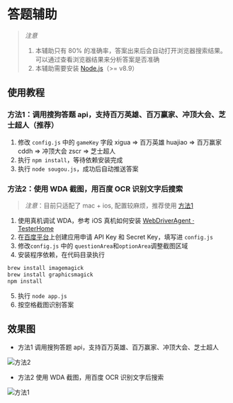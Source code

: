 # 答题辅助
> *注意* 
> 1. 本辅助只有 80% 的准确率，答案出来后会自动打开浏览器搜索结果。可以通过查看浏览器结果来分析答案是否准确
> 2.  本辅助需要安装 [Node.js](https://nodejs.org/)（>= v8.9）


## 使用教程
### 方法1：调用搜狗答题 api，支持百万英雄、百万赢家、冲顶大会、芝士超人（推荐）
1. 修改 `config.js` 中的 `gameKey` 字段
xigua => 百万英雄
huajiao => 百万赢家
cddh => 冲顶大会
zscr => 芝士超人
2. 执行 `npm install`，等待依赖安装完成
3. 执行 `node sougou.js`，成功后自动推送答案


### 方法2：使用 WDA 截图，用百度 OCR 识别文字后搜索
> *注意*：目前只适配了 mac + ios, 配置较麻烦，推荐使用 [方法1](#方法1调用搜狗答题-api支持百万英雄百万赢家冲顶大会芝士超人)
1. 使用真机调试 WDA，参考 iOS 真机如何安装 [WebDriverAgent · TesterHome](https://testerhome.com/topics/7220)
2. 在[百度平台](https://cloud.baidu.com/product/ocr)上创建应用申请 API Key 和 Secret Key，填写进 `config.js`
3. 修改`config.js` 中的 `questionArea`和`optionArea`调整截图区域
4. 安装程序依赖，在代码目录执行
``` bash
brew install imagemagick
brew install graphicsmagick
npm install
```
5. 执行 `node app.js`
6. 按空格截图识别答案
## 效果图
- 方法1 调用搜狗答题 api，支持百万英雄、百万赢家、冲顶大会、芝士超人

![方法2](http://p2sipr63m.bkt.clouddn.com/C3874EF0724E7614589FE810BD5DF0E0.png)

- 方法2 使用 WDA 截图，用百度 OCR 识别文字后搜索

![方法1](http://p2sipr63m.bkt.clouddn.com/D96DECCC93E9F73E3C06BBE08A0088E7.jpg)




